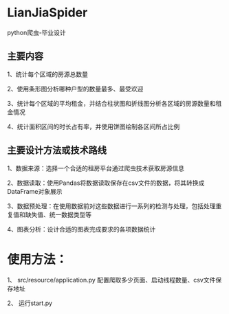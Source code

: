 # LianJiaSpider
python爬虫-毕业设计

## 主要内容
1、统计每个区域的房源总数量

2、使用条形图分析哪种户型的数量最多、最受欢迎

3、统计每个区域的平均租金，并结合柱状图和折线图分析各区域的房源数量和租金情况

4、统计面积区间的时长占有率，并使用饼图绘制各区间所占比例


## 主要设计方法或技术路线
1、数据来源：选择一个合适的租房平台通过爬虫技术获取房源信息

2、数据读取：使用Pandas将数据读取保存在csv文件的数据，将其转换成DataFrame对象展示

3、数据预处理：在使用数据前对这些数据进行一系列的检测与处理，包括处理重复值和缺失值、统一数据类型等

4、图表分析：设计合适的图表完成要求的各项数据统计


# 使用方法：
1、 src/resource/application.py 配置爬取多少页面、启动线程数量、csv文件保存地址

2、 运行start.py